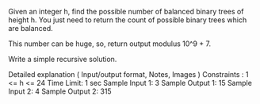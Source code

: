 Given an integer h, find the possible number of balanced binary trees of height h. You just need to return the count of possible binary trees which are balanced.

This number can be huge, so, return output modulus 10^9 + 7.

Write a simple recursive solution.

Detailed explanation ( Input/output format, Notes, Images )
Constraints :
1 <= h <= 24
Time Limit: 1 sec
Sample Input 1:
3
Sample Output 1:
15
Sample Input 2:
4
Sample Output 2:
315
